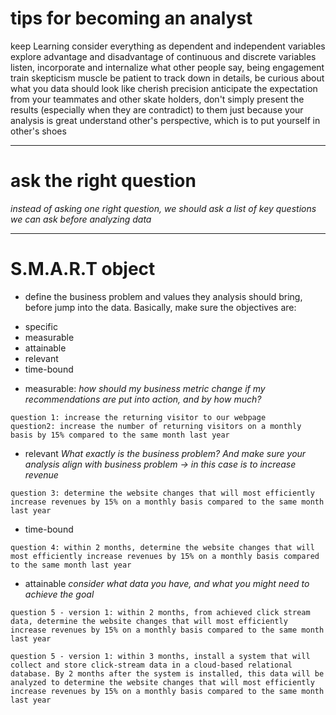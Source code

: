 

# tips for becoming an analyst

keep Learning
consider everything as dependent and independent variables
explore advantage and disadvantage of continuous and discrete variables
listen, incorporate and internalize what other people say, being engagement
train skepticism muscle
be patient to track down in details, be curious about what you data should look like
cherish precision
anticipate the expectation from your teammates and other skate holders, don't simply present the results (especially when they are contradict) to them just because your analysis is great
understand other's perspective, which is to put yourself in other's shoes


---


# ask the right question

*instead of asking one right question, we should ask a list of key questions we can ask before analyzing data*


---


# S.M.A.R.T object

* define the business problem and values they analysis should bring, before jump into the data. Basically, make sure the objectives are:

- specific
- measurable
- attainable
- relevant
- time-bound


* measurable:
*how should my business metric change if my recommendations are put into action, and by how much?*

```
question 1: increase the returning visitor to our webpage
question2: increase the number of returning visitors on a monthly basis by 15% compared to the same month last year
```

* relevant
*What exactly is the business problem? And make sure your analysis align with business problem -> in this case is to increase revenue*
```
question 3: determine the website changes that will most efficiently increase revenues by 15% on a monthly basis compared to the same month last year
```

* time-bound
```
question 4: within 2 months, determine the website changes that will most efficiently increase revenues by 15% on a monthly basis compared to the same month last year
```

* attainable
*consider what data you have, and what you might need to achieve the goal*
```
question 5 - version 1: within 2 months, from achieved click stream data, determine the website changes that will most efficiently increase revenues by 15% on a monthly basis compared to the same month last year

question 5 - version 1: within 3 months, install a system that will collect and store click-stream data in a cloud-based relational database. By 2 months after the system is installed, this data will be analyzed to determine the website changes that will most efficiently increase revenues by 15% on a monthly basis compared to the same month last year
```
